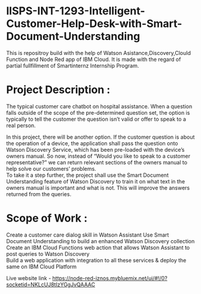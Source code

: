 # llSPS-INT-1293-Intelligent-Customer-Help-Desk-with-Smart-Document-Understanding

This is repositroy build with the help of Watson Asistance,Discovery,Clould Function and Node Red app of IBM Cloud.	
It is made with the regard of partial fullfillment of Smartinternz Internship Program.	

# Project Description :	
The typical customer care chatbot on hospital assistance. When a question falls outside of the scope of the pre-determined question set, the option is typically to tell the customer the question isn’t valid or offer to speak to a real person.	

In this project, there will be another option. If the customer question is about the operation of a device, the application shall pass the question onto Watson Discovery Service, which has been pre-loaded with the device’s owners manual. So now, instead of “Would you like to speak to a customer representative?” we can return relevant sections of the owners manual to help solve our customers’ problems.	
To take it a step further, the project shall use the Smart Document Understanding feature of Watson Discovery to train it on what text in the owners manual is important and what is not. This will improve the answers returned from the queries.	

# Scope of Work	:
Create a customer care dialog skill in Watson Assistant	
Use Smart Document Understanding to build an enhanced Watson Discovery collection	
Create an IBM Cloud Functions web action that allows Watson Assistant to post queries to Watson Discovery	
Build a web application with integration to all these services & deploy the same on IBM Cloud Platform


Live website link - https://node-red-iznos.mybluemix.net/ui/#!/0?socketid=NKLcUJ8tIzYGgJvQAAAC